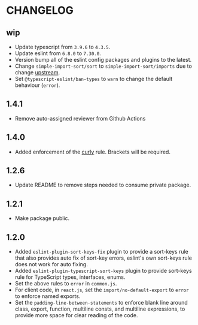 # CHANGELOG

## wip
- Update typescript from `3.9.6` to `4.3.5`.
- Update eslint from `6.8.0` to `7.30.0`.
- Version bump all of the eslint config packages and plugins to the latest.
- Change `simple-import-sort/sort` to `simple-import-sort/imports` due to change [upstream](https://github.com/lydell/eslint-plugin-simple-import-sort/blob/main/CHANGELOG.md#version-600-2020-11-15).
- Set `@typescript-eslint/ban-types` to `warn` to change the default behaviour (`error`).

## 1.4.1
- Remove auto-assigned reviewer from Github Actions

## 1.4.0
- Added enforcement of the [curly](https://eslint.org/docs/rules/curly) rule. Brackets will be required.

## 1.2.6

- Update README to remove steps needed to consume private package.

## 1.2.1

- Make package public.

## 1.2.0

- Added `eslint-plugin-sort-keys-fix` plugin to provide a sort-keys rule that also provides auto fix of sort-key errors, eslint's own sort-keys rule does not work for auto fixing.
- Added `eslint-plugin-typescript-sort-keys` plugin to provide sort-keys rule for TypeScript types, interfaces, enums.
- Set the above rules to `error` in `common.js`.
- For client code, in `react.js`, set the `import/no-default-export` to `error` to enforce named exports.
- Set the `padding-line-between-statements` to enforce blank line around class, export, function, multiline consts, and multiline expressions, to provide more space for clear reading of the code.